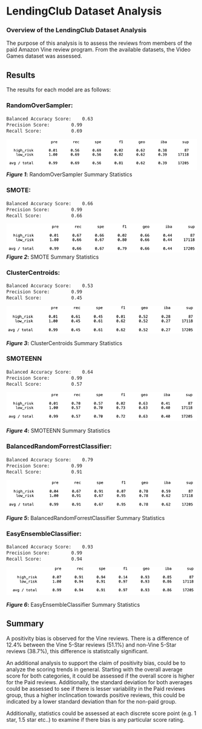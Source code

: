 # LendingClub Dataset Analysis

### **Overview of the LendingClub Dataset Analysis**
The purpose of this analysis is to assess the reviews from members of the paid Amazon Vine review program. From the available datasets, the Video Games dataset was assessed.

## Results


The results for each model are as follows:


### RandomOverSampler:

	Balanced Accuracy Score: 	0.63
	Precision Score: 		0.99
	Recall Score: 			0.69

![Figure 1](https://github.com/CR-HSDC/cryptocurrencies/blob/main/resources/Fig1_RandomOverSampler.png)
**_Figure 1_:** RandomOverSampler Summary Statistics

	
### SMOTE:
	Balanced Accuracy Score: 	0.66
	Precision Score:		0.99
	Recall Score:			0.66
	
![Figure 2](https://github.com/CR-HSDC/cryptocurrencies/blob/main/resources/Fig2_SMOTE.png)
**_Figure 2_:** SMOTE Summary Statistics
	
### ClusterCentroids:
	Balanced Accuracy Score: 	0.53
	Precision Score:		0.99
	Recall Score:			0.45

![Figure 3](https://github.com/CR-HSDC/cryptocurrencies/blob/main/resources/Fig3_ClusterCentroids.png)

**_Figure 3_:** ClusterCentroids Summary Statistics


### SMOTEENN
	Balanced Accuracy Score: 	0.64
	Precision Score: 		0.99
	Recall Score:			0.57

![Figure 4](https://github.com/CR-HSDC/cryptocurrencies/blob/main/resources/Fig4_SMOTEENN.png)

**_Figure 4_:** SMOTEENN Summary Statistics

### BalancedRandomForrestClassifier:
	Balanced Accuracy Score: 	0.79
	Precision Score:		0.99
	Recall Score:			0.91

![Figure 5](https://github.com/CR-HSDC/cryptocurrencies/blob/main/resources/Fig5_BalancedRandomForestClassifier.png)

**_Figure 5_:** BalancedRandomForrestClassifier Summary Statistics

### EasyEnsembleClassifier:
	Balanced Accuracy Score: 	0.93
	Precision Score:		0.99
	Recall Score:			0.94

![Figure 6](https://github.com/CR-HSDC/cryptocurrencies/blob/main/resources/Fig6_EasyEnsembleClassifer.png)

**_Figure 6_:** EasyEnsembleClassifier Summary Statistics



## Summary 

A positivity bias is observed for the Vine reviews. There is a difference of 12.4% between the Vine 5-Star reviews (51.1%) and non-Vine 5-Star reviews (38.7%), this difference is statistcally significant. 

An additional analysis to support the claim of positivity bias, could be to analyze the scoring trends in general. Starting with the overall average score for both categories, it could be assessed if the overall score is higher for the Paid reviews. Additionally, the standard deviation for both averages could be assessed to see if there is lesser variability in the Paid reviews group, thus a higher inclincation towards positive reviews, this could be indicated by a lower standard deviation than for the non-paid group.

Additionally, statistics could be assessed at each discrete score point (e.g. 1 star, 1.5 star etc..) to examine if there bias is any particular score rating.











